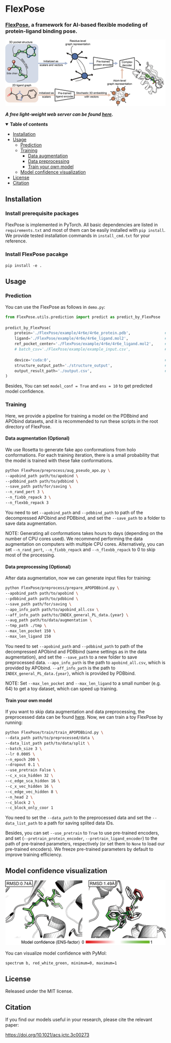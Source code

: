 # FlexPose

### [FlexPose](https://pubs.acs.org/doi/10.1021/acs.jctc.3c00273), a framework for AI-based flexible modeling of protein-ligand binding pose.

![Fig1_b](img/Fig1_b.png)

***A free light-weight web server can be found [here](https://www.knightofnight.com/sl/FlexPose).***

<details open><summary><b>Table of contents</b></summary>

- [Installation](#installation)
- [Usage](#usage)
  - [Prediction](#prediction)
  - [Training](#training)
    - [Data augmentation](#data-aug)
    - [Data preprocessing](#data-preprocessing)
    - [Train your own model](#train-your-own-model)
  - [Model confidence visualization](#model-confidence-visualization)
- [License](#license)
- [Citation](#citation)
</details>


## Installation <a name="installation"></a>
### Install prerequisite packages
FlexPose is implemented in PyTorch. All basic dependencies are listed in `requirements.txt` 
and most of them can be easily installed with `pip install`. 
We provide tested installation commands in `install_cmd.txt` for your reference.

### Install FlexPose pacakge
  ```pip install -e .```

## Usage <a name="usage"></a>

### Prediction <a name="prediction"></a>

You can use the FlexPose as follows in `demo.py`:

```python
from FlexPose.utils.prediction import predict as predict_by_FlexPose

predict_by_FlexPose(
    protein='./FlexPose/example/4r6e/4r6e_protein.pdb',               # protein path, or a list of path
    ligand='./FlexPose/example/4r6e/4r6e_ligand.mol2',                # ligand path (or SMILES), or a list of path (or SMILES)
    ref_pocket_center='./FlexPose/example/4r6e/4r6e_ligand.mol2',     # ligand-like file for selecting pocket, e.g. predictions from Fpocket
    # batch_csv='./FlexPose/example/example_input.csv',               # for batch prediction

    device='cuda:0',                                                  # device
    structure_output_path='./structure_output',                       # structure output
    output_result_path='./output.csv',                                # record output
)
```
Besides, You can set `model_conf = True` and `ens = 10` to get predicted model confidence.


### Training <a name="training"></a>

Here, we provide a pipeline for training a model on the PDBbind and APObind datasets, 
and it is recommended to run these scripts in the root directory of FlexPose.

#### Data augmentation (Optional) <a name="data-aug"></a>
We use Rosetta to generate fake apo conformations from holo conformations. For each training iteration, 
there is a small probability that the model is trained with these fake conformations.
  ```sh
  python FlexPose/preprocess/aug_pseudo_apo.py \
  --apobind_path path/to/apobind \
  --pdbbind_path path/to/pdbbind \
  --save_path path/for/saving \
  --n_rand_pert 3 \
  --n_fixbb_repack 3 \
  --n_flexbb_repack 3
  ```
You need to set `--apobind_path` and `--pdbbind_path` to path of the decompressed APObind and PDBbind, 
and set the `--save_path` to a folder to save data augmentation.

NOTE: Generating all conformations takes hours to days (depending on the number of CPU cores used).
We recommend performing the data augmentation on computers with multiple CPU cores. 
Alternatively, you can set `--n_rand_pert`, `--n_fixbb_repack` and `--n_flexbb_repack` to 0 to skip most of the processing.


#### Data preprocessing (Optional) <a name="data-preprocessing"></a>
After data augmentation, now we can generate input files for training:
  ```sh
  python FlexPose/preprocess/prepare_APOPDBbind.py \
  --apobind_path path/to/apobind \
  --pdbbind_path path/to/pdbbind \
  --save_path path/for/saving \
  --apo_info_path path/to/apobind_all.csv \
  --aff_info_path path/to/INDEX_general_PL_data.{year} \
  --aug_path path/to/data/augmentation \
  --tmp_path ./tmp \
  --max_len_pocket 150 \
  --max_len_ligand 150
  ```
You need to set `--apobind_path` and `--pdbbind_path` to path of the decompressed APObind and PDBbind (same settings as in the data augmentation), 
and set the `--save_path` to a new folder to save preprocessed data. 
`--apo_info_path` is the path to `apobind_all.csv`, which is provided by APObind.
`--aff_info_path` is the path to `INDEX_general_PL_data.{year}`, which is provided by PDBbind.

NOTE: Set `--max_len_pocket` and `--max_len_ligand` to a small number (e.g. 64) to get a toy dataset, which can speed up training.

#### Train your own model <a name="train-your-own-model"></a>
If you want to skip data augmentation and data preprocessing, the preprocessed data can be found 
[here](https://1drv.ms/u/c/469b767efa9cca5a/EWPDY3ymuEtAnY1e6rXlt0EB_U7uXvDihaTvrH6NkN1aeg?e=v1UfN8).
Now, we can train a toy FlexPose by running:
  ```sh
  python FlexPose/train/train_APOPDBbind.py \
  --data_path path/to/preprocessed/data \
  --data_list_path path/to/data/split \
  --batch_size 3 \
  --lr 0.0005 \
  --n_epoch 200 \
  --dropout 0.1 \
  --use_pretrain False \
  --c_x_sca_hidden 32 \
  --c_edge_sca_hidden 16 \
  --c_x_vec_hidden 16 \
  --c_edge_vec_hidden 8 \
  --n_head 2 \
  --c_block 2 \
  --c_block_only_coor 1
  ```
You need to set the `--data_path` to the preprocessed data and set the `--data_list_path` to a path for saving splited data IDs.

Besides, you can set `--use_pretrain` to `True` to use pre-trained encoders, 
and set (`--pretrain_protein_encoder`, `--pretrain_ligand_encoder`) to the path of pre-trained parameters, respectively 
(or set them to `None` to load our pre-trained encoders). 
We freeze pre-trained parameters by default to improve training efficiency.


## Model confidence visualization <a name="model-confidence-visualization"></a>
![Fig_conf](img/conf_for_demo.png)

You can visualize model confidence with PyMol:
```pymol
spectrum b, red_white_green, minimum=0, maximum=1
```

## License <a name="license"></a>
Released under the MIT license.

## Citation <a name="citation"></a>
If you find our models useful in your research, please cite the relevant paper:

https://doi.org/10.1021/acs.jctc.3c00273




